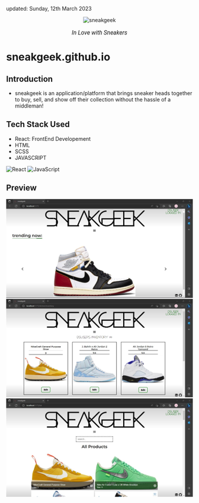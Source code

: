
   updated: Sunday, 12th March 2023

<div align=center>
        <img width=200 src="public/sneakgeek.ico" alt="sneakgeek">
    </a>
    <p style="font-family: roboto, calibri; font-size:12pt; font-style:italic"> In Love with Sneakers </p>
    </a>
</div>

# sneakgeek.github.io

## Introduction

-   sneakgeek is an application/platform that brings sneaker heads together to buy, sell, and show off their collection without the hassle of a middleman!

## Tech Stack Used

-   React: FrontEnd Developement
-   HTML
-   SCSS
-   JAVASCRIPT

![React](https://img.shields.io/badge/react-%2320232a.svg?style=for-the-badge&logo=react&logoColor=%2361DAFB)
![JavaScript](https://img.shields.io/badge/javascript-%23323330.svg?style=for-the-badge&logo=javascript&logoColor=%23F7DF1E) 

## Preview

![alt](./public/site_pic1.jpg)
![alt](./public/site_pic2.jpg)
![alt](./public/site_pic3.jpg)



[line]: https://user-images.githubusercontent.com/75939390/137615281-3a875960-92cc-407f-97fe-fd2319bdb252.png
